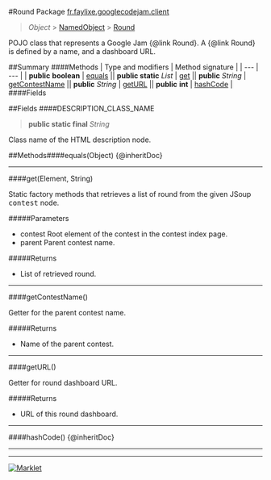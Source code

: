 #Round
Package [fr.faylixe.googlecodejam.client](README.md)<br>

> *Object* > [NamedObject](common/NamedObject.md) > [Round](Round.md)

<p>POJO class that represents a Google Jam {@link Round}.
 A {@link Round} is defined by a name, and a dashboard
 URL.</p>

##Summary
####Methods
| Type and modifiers | Method signature |
| --- | --- |
| **public** **boolean** | [equals](#equalsobject) || **public static** *List* | [get](#getelement-string) || **public** *String* | [getContestName](#getcontestname) || **public** *String* | [getURL](#geturl) || **public** **int** | [hashCode](#hashcode) |
####Fields

##Fields
####DESCRIPTION_CLASS_NAME
> **public static final** *String*
<p>Class name of the HTML description node.</p>


##Methods####equals(Object)
{@inheritDoc}

---

####get(Element, String)
<p>Static factory methods that retrieves a list of round
 from the given JSoup <tt>contest</tt> node.</p>

#####Parameters
* contest Root element of the contest in the contest index page.
* parent Parent contest name.

#####Returns
* List of retrieved round.

---

####getContestName()
<p>Getter for the parent contest name.</p>

#####Returns
* Name of the parent contest.

---

####getURL()
<p>Getter for round dashboard URL.</p>

#####Returns
* URL of this round dashboard.

---

####hashCode()
{@inheritDoc}

---

---

[![Marklet](https://img.shields.io/badge/Generated%20by-Marklet-green.svg)](https://github.com/Faylixe/marklet)